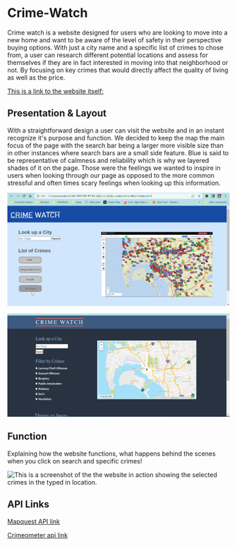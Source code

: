 # Crime-Watch

Crime watch is a website designed for users who are looking to move into a new home and want to be aware of the level of safety in their perspective buying options. With just a city name and a specific list of crimes to chose from, a user can research different potential locations and assess for themselves if they are in fact interested in moving into that neighborhood or not. By focusing on key crimes that would  directly affect the quality of living as well as the price.

[This is a link to the website itself:](https://ElliottLi97.github.io/Crime-Watch/)




## Presentation & Layout

With a straightforward design a user can visit the website and in an instant recognize it's purpose and function. We decided to keep the map the main focus of the page with the search bar being a larger more visible size than in other instances where search bars are a small side feature.
Blue is said to be representative of calmness and reliability which is why we layered shades of it on the page. Those were the feelings we wanted to inspire in users when looking through our page as opposed to the more common stressful and often times scary feelings when looking up this information.


![This is a screenshot of the rough draft we made for what we wanted to website to potentially look like](./assets/images/crime-watch-rd.png)

![This is a screenshot of the first view of the final product where a user can input the name of the city/ area they're looking for.](./assets/images/crime-watch-fd.png)




## Function 

Explaining how the website functions, what happens behind the scenes when you click on search and specific crimes! 

![This is a screenshot of the the website in action showing the selected crimes in the typed in location.](./ass)




## API Links

[Mapquest API link](----------------------)

[Crimeometer api link](https://www.crimeometer.com/pricing)